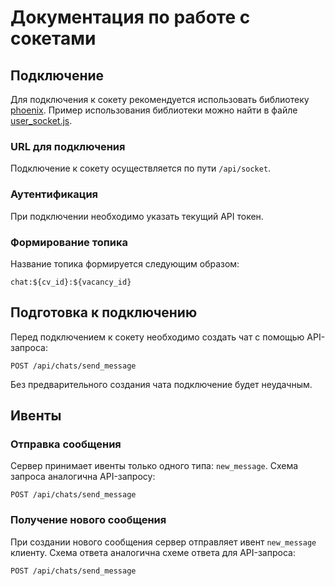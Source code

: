 # Документация по работе с сокетами

## Подключение

Для подключения к сокету рекомендуется использовать библиотеку [phoenix](https://www.npmjs.com/package/phoenix). Пример использования библиотеки можно найти в файле [user_socket.js](assets/js/user_socket.js).

### URL для подключения

Подключение к сокету осуществляется по пути `/api/socket`.

### Аутентификация

При подключении необходимо указать текущий API токен.

### Формирование топика

Название топика формируется следующим образом:

```plaintext
chat:${cv_id}:${vacancy_id}
```

## Подготовка к подключению

Перед подключением к сокету необходимо создать чат с помощью API-запроса:

```plaintext
POST /api/chats/send_message
```

Без предварительного создания чата подключение будет неудачным.

## Ивенты

### Отправка сообщения

Сервер принимает ивенты только одного типа: `new_message`. Схема запроса аналогична API-запросу:

```plaintext
POST /api/chats/send_message
```

### Получение нового сообщения

При создании нового сообщения сервер отправляет ивент `new_message` клиенту. Схема ответа аналогична схеме ответа для API-запроса:

```plaintext
POST /api/chats/send_message
```
